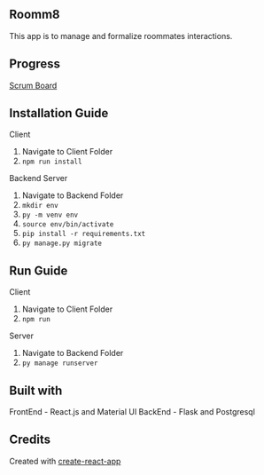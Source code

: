 Roomm8
--
This app is to manage and formalize roommates interactions. 

Progress
--
[Scrum Board](https://trello.com/b/FaETswJe/roomm8)

Installation Guide
--
Client
1. Navigate to Client Folder
2. `npm run install`

Backend Server 
1. Navigate to Backend Folder
2. `mkdir env` 
3. `py -m venv env`
4. `source env/bin/activate`
5. `pip install -r requirements.txt`
6. `py manage.py migrate`

Run Guide
--
Client
1. Navigate to Client Folder 
2. `npm run`

Server
1. Navigate to Backend Folder
2. `py manage runserver`

Built with
--
FrontEnd - React.js and Material UI 
BackEnd - Flask and Postgresql

Credits
-- 
Created with [create-react-app](https://github.com/facebookincubator/create-react-app/blob/master/packages/react-scripts/template/README.md)